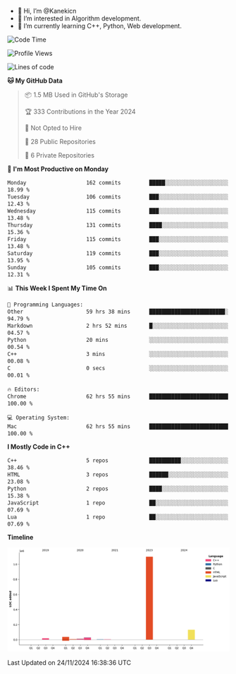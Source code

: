 - 👋 Hi, I’m @Kanekicn
- 👀 I’m interested in Algorithm development.
- 🌱 I’m currently learning C++, Python, Web development.

<!---
cotecsz/cotecsz is a ✨ special ✨ repository because its `README.md` (this file) appears on your GitHub profile.
You can click the Preview link to take a look at your changes.
--->

<!--START_SECTION:waka-->
![Code Time](http://img.shields.io/badge/Code%20Time-2%2C064%20hrs%2011%20mins-blue)

![Profile Views](http://img.shields.io/badge/Profile%20Views-0-blue)

![Lines of code](https://img.shields.io/badge/From%20Hello%20World%20I%27ve%20Written-1.3%20million%20lines%20of%20code-blue)

**🐱 My GitHub Data** 

> 📦 1.5 MB Used in GitHub's Storage 
 > 
> 🏆 333 Contributions in the Year 2024
 > 
> 🚫 Not Opted to Hire
 > 
> 📜 28 Public Repositories 
 > 
> 🔑 6 Private Repositories 
 > 
📅 **I'm Most Productive on Monday** 

```text
Monday                   162 commits         █████░░░░░░░░░░░░░░░░░░░░   18.99 % 
Tuesday                  106 commits         ███░░░░░░░░░░░░░░░░░░░░░░   12.43 % 
Wednesday                115 commits         ███░░░░░░░░░░░░░░░░░░░░░░   13.48 % 
Thursday                 131 commits         ████░░░░░░░░░░░░░░░░░░░░░   15.36 % 
Friday                   115 commits         ███░░░░░░░░░░░░░░░░░░░░░░   13.48 % 
Saturday                 119 commits         ███░░░░░░░░░░░░░░░░░░░░░░   13.95 % 
Sunday                   105 commits         ███░░░░░░░░░░░░░░░░░░░░░░   12.31 % 
```


📊 **This Week I Spent My Time On** 

```text
💬 Programming Languages: 
Other                    59 hrs 38 mins      ████████████████████████░   94.79 % 
Markdown                 2 hrs 52 mins       █░░░░░░░░░░░░░░░░░░░░░░░░   04.57 % 
Python                   20 mins             ░░░░░░░░░░░░░░░░░░░░░░░░░   00.54 % 
C++                      3 mins              ░░░░░░░░░░░░░░░░░░░░░░░░░   00.08 % 
C                        0 secs              ░░░░░░░░░░░░░░░░░░░░░░░░░   00.01 % 

🔥 Editors: 
Chrome                   62 hrs 55 mins      █████████████████████████   100.00 % 

💻 Operating System: 
Mac                      62 hrs 55 mins      █████████████████████████   100.00 % 
```

**I Mostly Code in C++** 

```text
C++                      5 repos             ██████████░░░░░░░░░░░░░░░   38.46 % 
HTML                     3 repos             ██████░░░░░░░░░░░░░░░░░░░   23.08 % 
Python                   2 repos             ████░░░░░░░░░░░░░░░░░░░░░   15.38 % 
JavaScript               1 repo              ██░░░░░░░░░░░░░░░░░░░░░░░   07.69 % 
Lua                      1 repo              ██░░░░░░░░░░░░░░░░░░░░░░░   07.69 % 
```



**Timeline**

![Lines of Code chart](https://raw.githubusercontent.com/Kanekicn/Kanekicn/master/assets/bar_graph.png)


 Last Updated on 24/11/2024 16:38:36 UTC
<!--END_SECTION:waka-->
